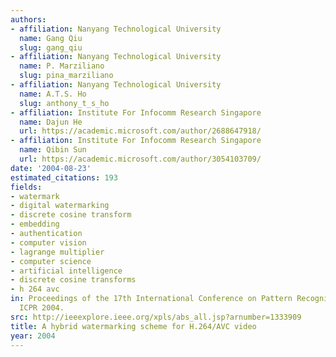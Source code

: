 ```yaml
---
authors:
- affiliation: Nanyang Technological University
  name: Gang Qiu
  slug: gang_qiu
- affiliation: Nanyang Technological University
  name: P. Marziliano
  slug: pina_marziliano
- affiliation: Nanyang Technological University
  name: A.T.S. Ho
  slug: anthony_t_s_ho
- affiliation: Institute For Infocomm Research Singapore
  name: Dajun He
  url: https://academic.microsoft.com/author/2688647918/
- affiliation: Institute For Infocomm Research Singapore
  name: Qibin Sun
  url: https://academic.microsoft.com/author/3054103709/
date: '2004-08-23'
estimated_citations: 193
fields:
- watermark
- digital watermarking
- discrete cosine transform
- embedding
- authentication
- computer vision
- lagrange multiplier
- computer science
- artificial intelligence
- discrete cosine transforms
- h 264 avc
in: Proceedings of the 17th International Conference on Pattern Recognition, 2004.
  ICPR 2004.
src: http://ieeexplore.ieee.org/xpls/abs_all.jsp?arnumber=1333909
title: A hybrid watermarking scheme for H.264/AVC video
year: 2004
---
```

